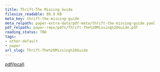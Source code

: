 ```yaml
---
title: Thrift-The Missing Guide
filesize_readable: 88.9 KB
meta_key: thrift-the-missing-guide
meta_relpath: paper-extra-data/pdf-meta/thrift-the-missing-guide.yaml
pdf_relpath: paper-repo/pdfs/Thrift-The%20Missing%20Guide.pdf
reading_status: TBD
tags:
- other-default
- paper
url_slug: Thrift-The%20Missing%20Guide
---
```


[pdf(local)](../../paper-repo/pdfs/Thrift-The%20Missing%20Guide.pdf)
